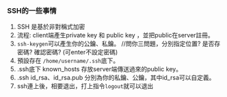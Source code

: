 ### SSH的一些事情
1. SSH 是基於非對稱式加密
2. 流程: client端產生private key 和 public key ，並把public在server註冊。
3. `ssh-keygen`可以產生你的公鑰、私鑰。 //問你三問題，分別指定位置? 是否存密碼? 確認密碼? (可enter不設定密碼)
4. 預設存在 `/home/username/.ssh`底下。
5. .ssh底下 known_hosts 存放server端傳送過來的public key。
6. .ssh id_rsa、id_rsa.pub 分別為你的私鑰、公鑰，其中id_rsa可以自定義。
7. ssh連上後，相要退出，打上指令`logout`就可以退出

 
